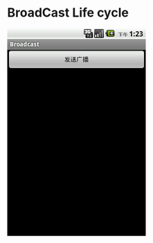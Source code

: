 # BroadCast Life cycle
![](https://github.com/HBU/AndroidDemo/blob/master/chapter07/broadcast/13.png)
